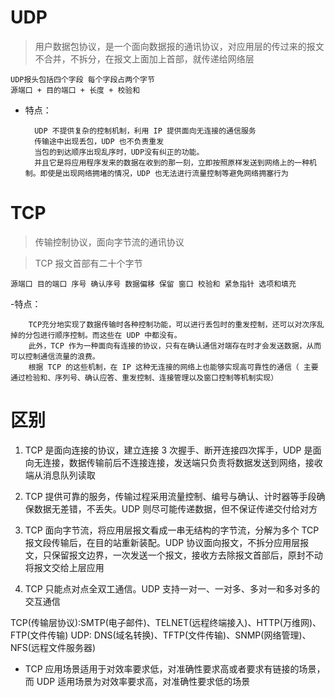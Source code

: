 # UDP

> 用户数据包协议，是一个面向数据报的通讯协议，对应用层的传过来的报文不合并，不拆分，在报文上面加上首部，就传递给网络层

    UDP报头包括四个字段 每个字段占两个字节
    源端口 + 目的端口 + 长度 + 校验和

- 特点：

        UDP 不提供复杂的控制机制，利用 IP 提供面向无连接的通信服务
        传输途中出现丢包，UDP 也不负责重发
        当包的到达顺序出现乱序时，UDP没有纠正的功能。
        并且它是将应用程序发来的数据在收到的那一刻，立即按照原样发送到网络上的一种机制。即使是出现网络拥堵的情况，UDP 也无法进行流量控制等避免网络拥塞行为

# TCP

> 传输控制协议，面向字节流的通讯协议

> TCP 报文首部有二十个字节

    源端口 目的端口 序号 确认序号 数据偏移 保留 窗口 校验和 紧急指针 选项和填充

-特点：

        TCP充分地实现了数据传输时各种控制功能，可以进行丢包时的重发控制，还可以对次序乱掉的分包进行顺序控制。而这些在 UDP 中都没有。
        此外，TCP 作为一种面向有连接的协议，只有在确认通信对端存在时才会发送数据，从而可以控制通信流量的浪费。
        根据 TCP 的这些机制，在 IP 这种无连接的网络上也能够实现高可靠性的通信（ 主要通过检验和、序列号、确认应答、重发控制、连接管理以及窗口控制等机制实现）

# 区别

1. TCP 是面向连接的协议，建立连接 3 次握手、断开连接四次挥手，UDP 是面向无连接，数据传输前后不连接连接，发送端只负责将数据发送到网络，接收端从消息队列读取

2. TCP 提供可靠的服务，传输过程采用流量控制、编号与确认、计时器等手段确保数据无差错，不丢失。UDP 则尽可能传递数据，但不保证传递交付给对方

3. TCP 面向字节流，将应用层报文看成一串无结构的字节流，分解为多个 TCP 报文段传输后，在目的站重新装配。UDP 协议面向报文，不拆分应用层报文，只保留报文边界，一次发送一个报文，接收方去除报文首部后，原封不动将报文交给上层应用

4. TCP 只能点对点全双工通信。UDP 支持一对一、一对多、多对一和多对多的交互通信

TCP(传输层协议):SMTP(电子邮件)、TELNET(远程终端接入)、HTTP(万维网)、FTP(文件传输)
UDP: DNS(域名转换)、TFTP(文件传输)、SNMP(网络管理)、NFS(远程文件服务器)

- TCP 应用场景适用于对效率要求低，对准确性要求高或者要求有链接的场景，而 UDP 适用场景为对效率要求高，对准确性要求低的场景
